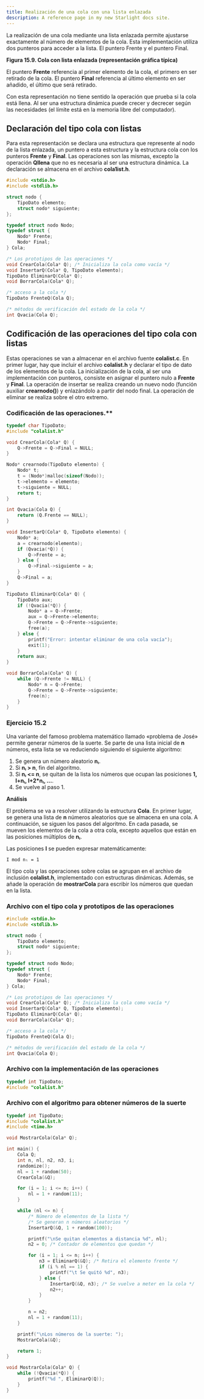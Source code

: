 ```yaml
---
title: Realización de una cola con una lista enlazada
description: A reference page in my new Starlight docs site.
---
```


La realización de una cola mediante una lista enlazada permite ajustarse exactamente al número de elementos de la cola. Esta implementación utiliza dos punteros para acceder a la lista. El puntero Frente y el puntero Final.

**Figura 15.9. Cola con lista enlazada (representación gráfica típica)**

El puntero **Frente** referencia al primer elemento de la cola, el primero en ser retirado de la cola. El puntero **Final** referencia al último elemento en ser añadido, el último que será retirado.

Con esta representación no tiene sentido la operación que prueba si la cola está llena. Al ser una estructura dinámica puede crecer y decrecer según las necesidades (el límite está en la memoria libre del computador).

## Declaración del tipo cola con listas

Para esta representación se declara una estructura que represente al nodo de la lista enlazada, un puntero a esta estructura y la estructura cola con los punteros **Frente** y **Final**. Las operaciones son las mismas, excepto la operación **Qllena** que no es necesaria al ser una estructura dinámica. La declaración se almacena en el archivo **cola1ist.h**.

```c
#include <stdio.h>
#include <stdlib.h>

struct nodo {
    TipoDato elemento;
    struct nodo* siguiente;
};

typedef struct nodo Nodo;
typedef struct {
    Nodo* Frente;
    Nodo* Final;
} Cola;

/* Los prototipos de las operaciones */
void CrearCola(Cola* Q); /* Inicializa la cola como vacía */
void InsertarQ(Cola* Q, TipoDato elemento);
TipoDato EliminarQ(Cola* Q);
void BorrarCola(Cola* Q);

/* acceso a la cola */
TipoDato FrenteQ(Cola Q);

/* métodos de verificación del estado de la cola */
int Qvacia(Cola Q);
```

## Codificación de las operaciones del tipo cola con listas

Estas operaciones se van a almacenar en el archivo fuente **colalist.c**. En primer lugar, hay que incluir el archivo **colalist.h** y declarar el tipo de dato de los elementos de la cola. La inicialización de la cola, al ser una implementación con punteros, consiste en asignar el puntero nulo a **Frente** y **Final**. La operación de insertar se realiza creando un nuevo nodo (función auxiliar **crearnodo()**) y enlazándolo a partir del nodo final. La operación de eliminar se realiza sobre el otro extremo.

### Codificación de las operaciones.**

```c
typedef char TipoDato;
#include "colalist.h"

void CrearCola(Cola* Q) {
    Q->Frente = Q->Final = NULL;
}

Nodo* crearnodo(TipoDato elemento) {
    Nodo* t;
    t = (Nodo*)malloc(sizeof(Nodo));
    t->elemento = elemento;
    t->siguiente = NULL;
    return t;
}

int Qvacia(Cola Q) {
    return (Q.Frente == NULL);
}

void InsertarQ(Cola* Q, TipoDato elemento) {
    Nodo* a;
    a = crearnodo(elemento);
    if (Qvacia(*Q)) {
        Q->Frente = a;
    } else {
        Q->Final->siguiente = a;
    }
    Q->Final = a;
}

TipoDato EliminarQ(Cola* Q) {
    TipoDato aux;
    if (!Qvacia(*Q)) {
        Nodo* a = Q->Frente;
        aux = Q->Frente->elemento;
        Q->Frente = Q->Frente->siguiente;
        free(a);
    } else {
        printf("Error: intentar eliminar de una cola vacía");
        exit(1);
    }
    return aux;
}

void BorrarCola(Cola* Q) {
    while (Q->Frente != NULL) {
        Nodo* n = Q->Frente;
        Q->Frente = Q->Frente->siguiente;
        free(n);
    }
}
```

### Ejercicio 15.2

Una variante del famoso problema matemático llamado «problema de José» permite generar números de la suerte. Se parte de una lista inicial de **n** números, esta lista se va reduciendo siguiendo el siguiente algoritmo:

1. Se genera un número aleatorio **nₗ**.
2. Si **nₗ > n**, fin del algoritmo.
3. Si **nₗ <= n**, se quitan de la lista los números que ocupan las posiciones **1, I+nₗ, I+2*nₗ, ...**.
4. Se vuelve al paso 1.

**Análisis**

El problema se va a resolver utilizando la estructura **Cola**. En primer lugar, se genera una lista de **n** números aleatorios que se almacena en una cola. A continuación, se siguen los pasos del algoritmo. En cada pasada, se mueven los elementos de la cola a otra cola, excepto aquellos que están en las posiciones múltiplos de **nₗ**.

Las posiciones **I** se pueden expresar matemáticamente:

```
I mod nₗ = 1
```

El tipo cola y las operaciones sobre colas se agrupan en el archivo de inclusión **colalist.h**, implementado con estructuras dinámicas. Además, se añade la operación de **mostrarCola** para escribir los números que quedan en la lista.

### Archivo con el tipo cola y prototipos de las operaciones

```c
#include <stdio.h>
#include <stdlib.h>

struct nodo {
    TipoDato elemento;
    struct nodo* siguiente;
};

typedef struct nodo Nodo;
typedef struct {
    Nodo* Frente;
    Nodo* Final;
} Cola;

/* Los prototipos de las operaciones */
void CrearCola(Cola* Q); /* Inicializa la cola como vacía */
void InsertarQ(Cola* Q, TipoDato elemento);
TipoDato EliminarQ(Cola* Q);
void BorrarCola(Cola* Q);

/* acceso a la cola */
TipoDato FrenteQ(Cola Q);

/* métodos de verificación del estado de la cola */
int Qvacia(Cola Q);
```

### Archivo con la implementación de las operaciones

```c
typedef int TipoDato;
#include "colalist.h"
```

### Archivo con el algoritmo para obtener números de la suerte

```c
typedef int TipoDato;
#include "colalist.h"
#include <time.h>

void MostrarCola(Cola* Q);

int main() {
    Cola Q;
    int n, nl, n2, n3, i;
    randomize();
    nl = 1 + random(50);
    CrearCola(&Q);

    for (i = 1; i <= n; i++) {
        nl = 1 + random(11);
    }

    while (nl <= n) {
        /* Número de elementos de la lista */
        /* Se generan n números aleatorios */
        InsertarQ(&Q, 1 + random(100));

        printf("\nSe quitan elementos a distancia %d", nl);
        n2 = 0; /* Contador de elementos que quedan */

        for (i = 1; i <= n; i++) {
            n3 = EliminarQ(&Q); /* Retira el elemento frente */
            if (i % nl == 1) {
                printf("\t Se quitó %d", n3);
            } else {
                InsertarQ(&Q, n3); /* Se vuelve a meter en la cola */
                n2++;
            }
        }

        n = n2;
        nl = 1 + random(11);
    }

    printf("\nLos números de la suerte: ");
    MostrarCola(&Q);

    return 1;
}

void MostrarCola(Cola* Q) {
    while (!Qvacia(*Q)) {
        printf("%d ", EliminarQ(Q));
    }
}
```

